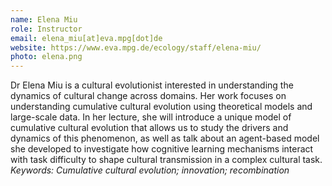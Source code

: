 ```yaml
---
name: Elena Miu
role: Instructor
email: elena_miu[at]eva.mpg[dot]de
website: https://www.eva.mpg.de/ecology/staff/elena-miu/
photo: elena.png
---
```


Dr Elena Miu is a cultural evolutionist interested in understanding the dynamics of cultural change across domains. Her work focuses on understanding cumulative cultural evolution using theoretical models and large-scale data. In her lecture, she will introduce a unique model of cumulative cultural evolution that allows us to study the drivers and dynamics of this phenomenon, as well as talk about an agent-based model she developed to investigate how cognitive learning mechanisms interact with task difficulty to shape cultural transmission in a complex cultural task. *Keywords: Cumulative cultural evolution; innovation; recombination*


